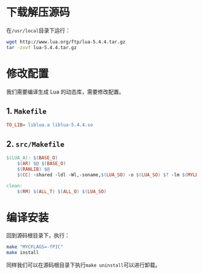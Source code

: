 # 下载解压源码
在`/usr/local`目录下运行：
```sh
wget http://www.lua.org/ftp/lua-5.4.4.tar.gz
tar -zxvf lua-5.4.4.tar.gz
```

# 修改配置
我们需要编译生成 Lua 的动态库，需要修改配置。
## 1. `Makefile`
```makefile
TO_LIB= liblua.a liblua-5.4.4.so
```

## 2. `src/Makefile`
```makefile
$(LUA_A): $(BASE_O)
    $(AR) $@ $(BASE_O)
    $(RANLIB) $@
    $(CC) -shared -ldl -Wl,-soname,$(LUA_SO) -o $(LUA_SO) $? -lm $(MYLDFLAGS)

clean:
    $(RM) $(ALL_T) $(ALL_O) $(LUA_SO)
```

# 编译安装
回到源码根目录下，执行：
```sh
make "MYCFLAGS=-fPIC"
make install
```

同样我们可以在源码根目录下执行`make uninstall`可以进行卸载。